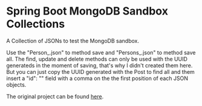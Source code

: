 # Spring Boot MongoDB Sandbox Collections
A Collection of JSONs to test the MongoDB sandbox.

Use the "Person_<number>.json" to method save and "Persons_<number>.json" to method save all.
The find, update and delete methods can only be used with the UUID generateds in the moment of saving, that's why I didn't created them here.
But you can just copy the UUID generated with the Post to find all and them insert a "id": "<UUID>" field with a comma on the the first position of each JSON objects.

The original project can be found [here](https://github.com/NachoNardo/SpringBootMongoDBSandbox).
